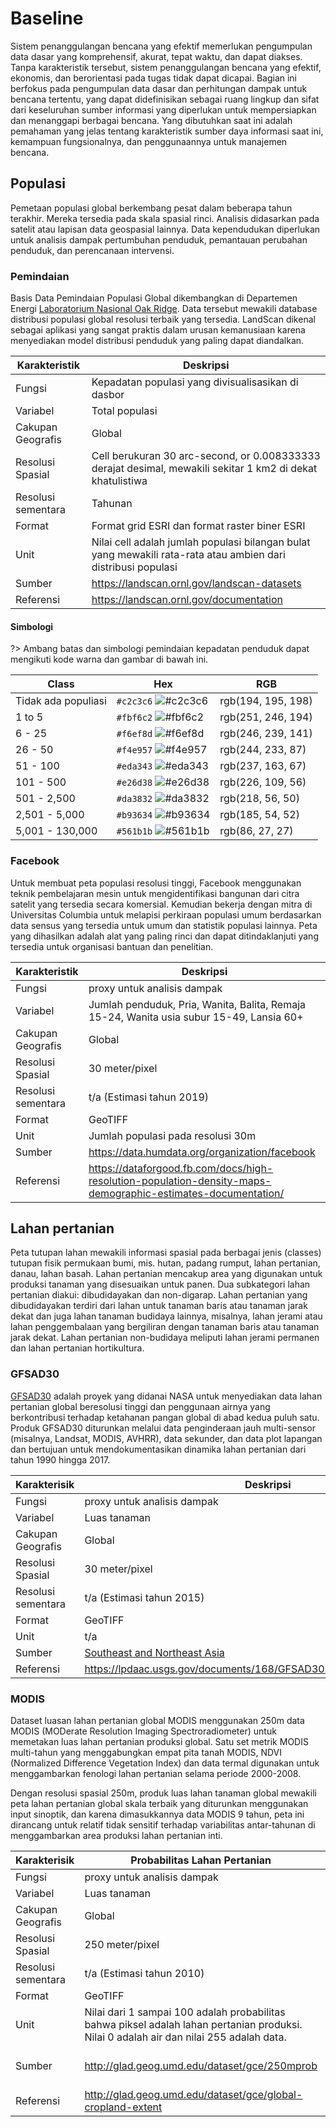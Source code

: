 # Baseline

Sistem penanggulangan bencana yang efektif memerlukan pengumpulan data dasar yang komprehensif, akurat, tepat waktu, dan dapat diakses. Tanpa karakteristik tersebut, sistem penanggulangan bencana yang efektif, ekonomis, dan berorientasi pada tugas tidak dapat dicapai. Bagian ini berfokus pada pengumpulan data dasar dan perhitungan dampak untuk bencana tertentu, yang dapat didefinisikan sebagai ruang lingkup dan sifat dari keseluruhan sumber informasi yang diperlukan untuk mempersiapkan dan menanggapi berbagai bencana. Yang dibutuhkan saat ini adalah pemahaman yang jelas tentang karakteristik sumber daya informasi saat ini, kemampuan fungsionalnya, dan penggunaannya untuk manajemen bencana.

## Populasi

Pemetaan populasi global berkembang pesat dalam beberapa tahun terakhir. Mereka tersedia pada skala spasial rinci. Analisis didasarkan pada satelit atau lapisan data geospasial lainnya. Data kependudukan diperlukan untuk analisis dampak pertumbuhan penduduk, pemantauan perubahan penduduk, dan perencanaan intervensi.

### Pemindaian

Basis Data Pemindaian Populasi Global dikembangkan di Departemen Energi [Laboratorium Nasional Oak Ridge](https://landscan.ornl.gov). Data tersebut mewakili database distribusi populasi global resolusi terbaik yang tersedia. LandScan dikenal sebagai aplikasi yang sangat praktis dalam urusan kemanusiaan karena menyediakan model distribusi penduduk yang paling dapat diandalkan.

| Karakteristik  | Deskripsi  |
|---|---|
| Fungsi  | Kepadatan populasi yang divisualisasikan di dasbor  |
| Variabel  | Total populasi  |
| Cakupan Geografis | Global  |
| Resolusi Spasial | Cell berukuran 30 arc-second, or 0.008333333 derajat desimal, mewakili sekitar 1 km2 di dekat khatulistiwa  |
| Resolusi sementara  | Tahunan  |
| Format  | Format grid ESRI dan format raster biner ESRI  |
| Unit  | Nilai cell adalah jumlah populasi bilangan bulat yang mewakili rata-rata atau ambien dari distribusi populasi  |
| Sumber  | https://landscan.ornl.gov/landscan-datasets  |
| Referensi  | https://landscan.ornl.gov/documentation  |

#### Simbologi

?> Ambang batas dan simbologi pemindaian kepadatan penduduk dapat mengikuti kode warna dan gambar di bawah ini.

| Class  | Hex  | RGB  |
|---|---|---|
| Tidak ada populiasi  | `#c2c3c6` ![#c2c3c6](https://via.placeholder.com/15/c2c3c6/000000?text=+) | rgb(194, 195, 198)  |
| 1 to 5  | `#fbf6c2` ![#fbf6c2](https://via.placeholder.com/15/fbf6c2/000000?text=+)  | rgb(251, 246, 194)  |
| 6 - 25  | `#f6ef8d` ![#f6ef8d](https://via.placeholder.com/15/f6ef8d/000000?text=+)  | rgb(246, 239, 141)  |
| 26 - 50  | `#f4e957` ![#f4e957](https://via.placeholder.com/15/f4e957/000000?text=+)  | rgb(244, 233, 87)  |
| 51 - 100  | `#eda343` ![#eda343](https://via.placeholder.com/15/eda343/000000?text=+)  | rgb(237, 163, 67)  |
| 101 - 500  | `#e26d38` ![#e26d38](https://via.placeholder.com/15/e26d38/000000?text=+)  | rgb(226, 109, 56)  |
| 501 - 2,500  | `#da3832` ![#da3832](https://via.placeholder.com/15/da3832/000000?text=+)  | rgb(218, 56, 50)  |
| 2,501 - 5,000  | `#b93634` ![#b93634](https://via.placeholder.com/15/b93634/000000?text=+)  | rgb(185, 54, 52)  |
| 5,001 - 130,000  | `#561b1b` ![#561b1b](https://via.placeholder.com/15/561b1b/000000?text=+)  | rgb(86, 27, 27)  |



### Facebook

Untuk membuat peta populasi resolusi tinggi, Facebook menggunakan teknik pembelajaran mesin untuk mengidentifikasi bangunan dari citra satelit yang tersedia secara komersial. Kemudian bekerja dengan mitra di Universitas Columbia untuk melapisi perkiraan populasi umum berdasarkan data sensus yang tersedia untuk umum dan statistik populasi lainnya. Peta yang dihasilkan adalah alat yang paling rinci dan dapat ditindaklanjuti yang tersedia untuk organisasi bantuan dan penelitian.

| Karakteristik  | Deskripsi  |
|---|---|
| Fungsi  | proxy untuk analisis dampak  |
| Variabel  | Jumlah penduduk, Pria, Wanita, Balita, Remaja 15-24, Wanita usia subur 15-49, Lansia 60+  |
| Cakupan Geografis  | Global  |
| Resolusi Spasial  | 30 meter/pixel  |
| Resolusi sementara  | t/a (Estimasi tahun 2019)  |
| Format  | GeoTIFF  |
| Unit  | Jumlah populasi pada resolusi 30m  |
| Sumber  | https://data.humdata.org/organization/facebook  |
| Referensi  | https://dataforgood.fb.com/docs/high-resolution-population-density-maps-demographic-estimates-documentation/  |


## Lahan pertanian

Peta tutupan lahan mewakili informasi spasial pada berbagai jenis (classes) tutupan fisik permukaan bumi, mis. hutan, padang rumput, lahan pertanian, danau, lahan basah. Lahan pertanian mencakup area yang digunakan untuk produksi tanaman yang disesuaikan untuk panen. Dua subkategori lahan pertanian diakui: dibudidayakan dan non-digarap. Lahan pertanian yang dibudidayakan terdiri dari lahan untuk tanaman baris atau tanaman jarak dekat dan juga lahan tanaman budidaya lainnya, misalnya, lahan jerami atau lahan penggembalaan yang bergiliran dengan tanaman baris atau tanaman jarak dekat. Lahan pertanian non-budidaya meliputi lahan jerami permanen dan lahan pertanian hortikultura.

### GFSAD30

[GFSAD30](https://geography.wr.usgs.gov/science/croplands/index.html) adalah proyek yang didanai NASA untuk menyediakan data lahan pertanian global beresolusi tinggi dan penggunaan airnya yang berkontribusi terhadap ketahanan pangan global di abad kedua puluh satu. Produk GFSAD30 diturunkan melalui data penginderaan jauh multi-sensor (misalnya, Landsat, MODIS, AVHRR), data sekunder, dan data plot lapangan dan bertujuan untuk mendokumentasikan dinamika lahan pertanian dari tahun 1990 hingga 2017.

| Karakterisik | Deskripsi |
|---|---|
| Fungsi | proxy untuk analisis dampak  |
| Variabel  | Luas tanaman  |
| Cakupan Geografis  | Global  |
| Resolusi Spasial  | 30 meter/pixel  |
| Resolusi sementara | t/a (Estimasi tahun 2015)  |
| Format  | GeoTIFF  |
| Unit  | t/a  |
| Sumber  | [Southeast and Northeast Asia](https://lpdaac.usgs.gov/products/gfsad30seacev001/)  |
| Referensi  | https://lpdaac.usgs.gov/documents/168/GFSAD30SEACE_User_Guide_V1.pdf  |


### MODIS

Dataset luasan lahan pertanian global MODIS menggunakan 250m data MODIS (MODerate Resolution Imaging Spectroradiometer) untuk memetakan luas lahan pertanian produksi global. Satu set metrik MODIS multi-tahun yang menggabungkan empat pita tanah MODIS, NDVI (Normalized Difference Vegetation Index) dan data termal digunakan untuk menggambarkan fenologi lahan pertanian selama periode 2000-2008.

Dengan resolusi spasial 250m, produk luas lahan tanaman global mewakili peta lahan pertanian global skala terbaik yang diturunkan menggunakan input sinoptik, dan karena dimasukkannya data MODIS 9 tahun, peta ini dirancang untuk relatif tidak sensitif terhadap variabilitas antar-tahunan di menggambarkan area produksi lahan pertanian inti.

| Karakterisik  | Probabilitas Lahan Pertanian  | Lahan Pertanian/Non-Pertanian Terpisah  |
|---|---|---|
| Fungsi  | proxy untuk analisis dampak  | proxy untuk analisis dampak  |
| Variabel  | Luas tanaman  | Luas tanaman  |
| Cakupan Geografis  | Global  | Global  |
| Resolusi Spasial  | 250 meter/pixel  | 250 meter/pixel  |
| Resolusi sementara  | t/a (Estimasi tahun 2010)  | t/a (Estimasi tahun 2010)  |
| Format  | GeoTIFF  | GeoTIFF  |
| Unit  | Nilai dari 1 sampai 100 adalah probabilitas bahwa piksel adalah lahan pertanian produksi. Nilai 0 adalah air dan nilai 255 adalah data.  | Nilai 1 berarti lahan pertanian, 0 berarti bukan lahan pertanian. Nilai 254 berarti air dan 255 bukan data.  |
| Sumber  | http://glad.geog.umd.edu/dataset/gce/250mprob  | http://glad.geog.umd.edu/dataset/gce/modis-global-crop-extent-discrete-croplandnot-cropland-data  |
| Referensi  | http://glad.geog.umd.edu/dataset/gce/global-cropland-extent  | http://glad.geog.umd.edu/dataset/gce/global-cropland-extent  |
